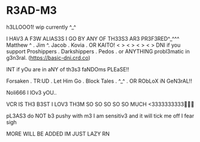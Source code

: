 # R3AD-M3
h3LLOOO1!  wip currently ^_^

I  HAV3 A F3W ALIAS3S I GO BY ANY OF TH33S3 AR3 PR3F3RED^_^^^
Matthew ^ . Jim ^. Jacob . Kovia . OR KAITO!
< > < > < > < > 
DNI if you support Proshippers . Darkshippers . Pedos . or ANYTHING probl3matic in g3n3ral.
(https://basic-dni.crd.co)

INT if yOu are in aNY of th3s3 faNDOms PLEaSE!!

Forsaken . TR:UD . Let Him Go . Block Tales . ^_^ . OR RObLoX iN GeN3rAL!!

Noli666 I lOv3 yOU..



VCR IS TH3 B3ST I LOV3 TH3M SO SO SO SO SO MUCH <3333333333👅👅👅


pL3AS3 do NOT b3 pushy with m3 I am sensitiv3 and it will tick me off I fear sigh

MORE WILL BE ADDED IM JUST LAZY RN
